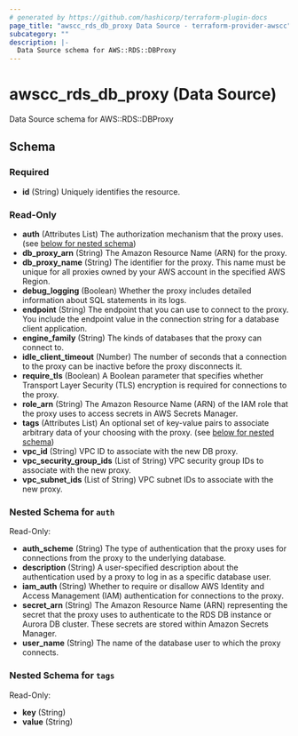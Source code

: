 ```yaml
---
# generated by https://github.com/hashicorp/terraform-plugin-docs
page_title: "awscc_rds_db_proxy Data Source - terraform-provider-awscc"
subcategory: ""
description: |-
  Data Source schema for AWS::RDS::DBProxy
---
```


# awscc_rds_db_proxy (Data Source)

Data Source schema for AWS::RDS::DBProxy



<!-- schema generated by tfplugindocs -->
## Schema

### Required

- **id** (String) Uniquely identifies the resource.

### Read-Only

- **auth** (Attributes List) The authorization mechanism that the proxy uses. (see [below for nested schema](#nestedatt--auth))
- **db_proxy_arn** (String) The Amazon Resource Name (ARN) for the proxy.
- **db_proxy_name** (String) The identifier for the proxy. This name must be unique for all proxies owned by your AWS account in the specified AWS Region.
- **debug_logging** (Boolean) Whether the proxy includes detailed information about SQL statements in its logs.
- **endpoint** (String) The endpoint that you can use to connect to the proxy. You include the endpoint value in the connection string for a database client application.
- **engine_family** (String) The kinds of databases that the proxy can connect to.
- **idle_client_timeout** (Number) The number of seconds that a connection to the proxy can be inactive before the proxy disconnects it.
- **require_tls** (Boolean) A Boolean parameter that specifies whether Transport Layer Security (TLS) encryption is required for connections to the proxy.
- **role_arn** (String) The Amazon Resource Name (ARN) of the IAM role that the proxy uses to access secrets in AWS Secrets Manager.
- **tags** (Attributes List) An optional set of key-value pairs to associate arbitrary data of your choosing with the proxy. (see [below for nested schema](#nestedatt--tags))
- **vpc_id** (String) VPC ID to associate with the new DB proxy.
- **vpc_security_group_ids** (List of String) VPC security group IDs to associate with the new proxy.
- **vpc_subnet_ids** (List of String) VPC subnet IDs to associate with the new proxy.

<a id="nestedatt--auth"></a>
### Nested Schema for `auth`

Read-Only:

- **auth_scheme** (String) The type of authentication that the proxy uses for connections from the proxy to the underlying database.
- **description** (String) A user-specified description about the authentication used by a proxy to log in as a specific database user.
- **iam_auth** (String) Whether to require or disallow AWS Identity and Access Management (IAM) authentication for connections to the proxy.
- **secret_arn** (String) The Amazon Resource Name (ARN) representing the secret that the proxy uses to authenticate to the RDS DB instance or Aurora DB cluster. These secrets are stored within Amazon Secrets Manager.
- **user_name** (String) The name of the database user to which the proxy connects.


<a id="nestedatt--tags"></a>
### Nested Schema for `tags`

Read-Only:

- **key** (String)
- **value** (String)


